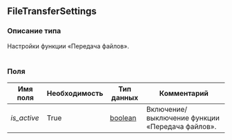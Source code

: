 
## FileTransferSettings

### Описание типа
Настройки функции «Передача файлов».<br/><br/>
### Поля

| Имя поля | Необходимость | Тип данных | Комментарий |
|---|---|---|---|
|*is_active*|True|[boolean](/docs/types/boolean.md)|Включение/выключение функции «Передача файлов».<br/>|
